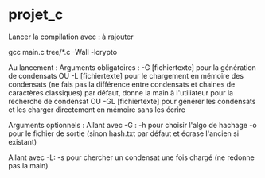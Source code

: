 # projet_c

Lancer la compilation avec :
à rajouter

gcc main.c tree/*.c -Wall -lcrypto

Au lancement :
Arguments obligatoires : 
-G [fichiertexte] pour la génération de condensats
OU
-L [fichiertexte] pour le chargement en mémoire des condensats (ne fais pas la différence entre condensats et chaines de caractères classiques)
par défaut, donne la main à l'utiliateur pour la recherche de condensat
OU
-GL [fichiertexte] pour générer les condensats et les charger directement en mémoire sans les écrire

Arguments optionnels :
Allant avec -G :
-h pour choisir l'algo de hachage 
-o pour le fichier de sortie (sinon hash.txt par défaut et écrase l'ancien si existant)

Allant avec -L:
-s pour chercher un condensat une fois chargé (ne redonne pas la main)